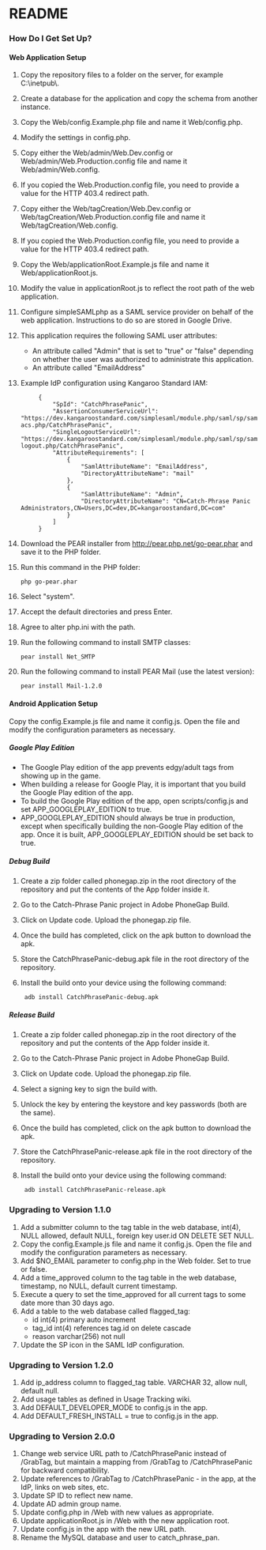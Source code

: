 # README #

### How Do I Get Set Up? ###

#### Web Application Setup ####
1. Copy the repository files to a folder on the server, for example C:\\inetpub\\<application name>.
2. Create a database for the application and copy the schema from another instance.
2. Copy the Web/config.Example.php file and name it Web/config.php.
3. Modify the settings in config.php.
5. Copy either the Web/admin/Web.Dev.config or Web/admin/Web.Production.config file and name it Web/admin/Web.config.
6. If you copied the Web.Production.config file, you need to provide a value for the HTTP 403.4 redirect path.
5. Copy either the Web/tagCreation/Web.Dev.config or Web/tagCreation/Web.Production.config file and name it Web/tagCreation/Web.config.
6. If you copied the Web.Production.config file, you need to provide a value for the HTTP 403.4 redirect path.
7. Copy the Web/applicationRoot.Example.js file and name it Web/applicationRoot.js.
8. Modify the value in applicationRoot.js to reflect the root path of the web application.
9. Configure simpleSAMLphp as a SAML service provider on behalf of the web application. Instructions to do so are stored in Google Drive.
7. This application requires the following SAML user attributes:
    * An attribute called "Admin" that is set to "true" or "false" depending on whether the user was authorized to administrate this application.
    * An attribute called "EmailAddress"
8. Example IdP configuration using Kangaroo Standard IAM:

            {
                "SpId": "CatchPhrasePanic",
                "AssertionConsumerServiceUrl": "https://dev.kangaroostandard.com/simplesaml/module.php/saml/sp/saml2-acs.php/CatchPhrasePanic",
                "SingleLogoutServiceUrl": "https://dev.kangaroostandard.com/simplesaml/module.php/saml/sp/saml2-logout.php/CatchPhrasePanic",
                "AttributeRequirements": [
                    {
                        "SamlAttributeName": "EmailAddress",
                        "DirectoryAttributeName": "mail"
                    },
                    {
                        "SamlAttributeName": "Admin",
                        "DirectoryAttributeName": "CN=Catch-Phrase Panic Administrators,CN=Users,DC=dev,DC=kangaroostandard,DC=com"
                    }
                ]
            }

9. Download the PEAR installer from http://pear.php.net/go-pear.phar and save it to the PHP folder.
10. Run this command in the PHP folder:

        php go-pear.phar

11. Select "system".
12. Accept the default directories and press Enter.
13. Agree to alter php.ini with the path.
14. Run the following command to install SMTP classes:

        pear install Net_SMTP

14. Run the following command to install PEAR Mail (use the latest version):

        pear install Mail-1.2.0


#### Android Application Setup ####
Copy the config.Example.js file and name it config.js. Open the file and modify the configuration parameters as necessary.

##### Google Play Edition #####
* The Google Play edition of the app prevents edgy/adult tags from showing up in the game.
* When building a release for Google Play, it is important that you build the Google Play edition of the app.
* To build the Google Play edition of the app, open scripts/config.js and set APP_GOOGLEPLAY_EDITION to true.
* APP_GOOGLEPLAY_EDITION should always be true in production, except when specifically building the non-Google Play edition of the app. Once it is built, APP_GOOGLEPLAY_EDITION should be set back to true.

##### Debug Build #####
1. Create a zip folder called phonegap.zip in the root directory of the repository and put the contents of the App folder inside it.
2. Go to the Catch-Phrase Panic project in Adobe PhoneGap Build.
3. Click on Update code. Upload the phonegap.zip file.
4. Once the build has completed, click on the apk button to download the apk.
5. Store the CatchPhrasePanic-debug.apk file in the root directory of the repository.
6. Install the build onto your device using the following command:

        adb install CatchPhrasePanic-debug.apk

##### Release Build #####
1. Create a zip folder called phonegap.zip in the root directory of the repository and put the contents of the App folder inside it.
2. Go to the Catch-Phrase Panic project in Adobe PhoneGap Build.
3. Click on Update code. Upload the phonegap.zip file.
4. Select a signing key to sign the build with.
5. Unlock the key by entering the keystore and key passwords (both are the same).
4. Once the build has completed, click on the apk button to download the apk.
5. Store the CatchPhrasePanic-release.apk file in the root directory of the repository.
6. Install the build onto your device using the following command:

        adb install CatchPhrasePanic-release.apk


### Upgrading to Version 1.1.0 ###
1. Add a submitter column to the tag table in the web database, int(4), NULL allowed, default NULL, foreign key user.id ON DELETE SET NULL.
2. Copy the config.Example.js file and name it config.js. Open the file and modify the configuration parameters as necessary.
3. Add $NO_EMAIL parameter to config.php in the Web folder. Set to true or false.
4. Add a time_approved column to the tag table in the web database, timestamp, no NULL, default current timestamp.
5. Execute a query to set the time_approved for all current tags to some date more than 30 days ago.
5. Add a table to the web database called flagged_tag:
    * id int(4) primary auto increment
    * tag_id int(4) references tag.id on delete cascade
    * reason varchar(256) not null
6. Update the SP icon in the SAML IdP configuration.

### Upgrading to Version 1.2.0 ###
1. Add ip_address column to flagged_tag table. VARCHAR 32, allow null, default null.
2. Add usage tables as defined in Usage Tracking wiki.
3. Add DEFAULT_DEVELOPER_MODE to config.js in the app.
4. Add DEFAULT_FRESH_INSTALL = true to config.js in the app.

### Upgrading to Version 2.0.0 ###
1. Change web service URL path to /CatchPhrasePanic instead of /GrabTag, but maintain a mapping from /GrabTag to /CatchPhrasePanic for backward compatibility.
2. Update references to /GrabTag to /CatchPhrasePanic - in the app, at the IdP, links on web sites, etc.
3. Update SP ID to reflect new name.
4. Update AD admin group name.
5. Update config.php in /Web with new values as appropriate.
6. Update applicationRoot.js in /Web with the new application root.
7. Update config.js in the app with the new URL path.
8. Rename the MySQL database and user to catch_phrase_pan.